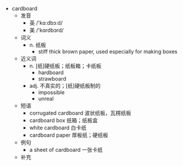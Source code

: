 - cardboard
  - 发音
    - 英 /'kɑːdbɔːd/
    - 美 /'kɑrdbɔrd/
  - 词义
    - n. 纸板
      - stiff thick brown paper, used especially for making boxes
  - 近义词
    - n. [纸]硬纸板；纸板箱；卡纸板
      - hardboard
      - strawboard
    - adj. 不真实的；[纸]硬纸板制的
      - impossible
      - unreal
  - 短语
    - corrugated cardboard 波状纸板，瓦楞纸板
    - cardboard box 纸箱；纸板盒
    - white cardboard 白卡纸
    - cardboard paper 厚板纸；硬纸板
  - 例句
    - a sheet of cardboard 一张卡纸
  - 补充